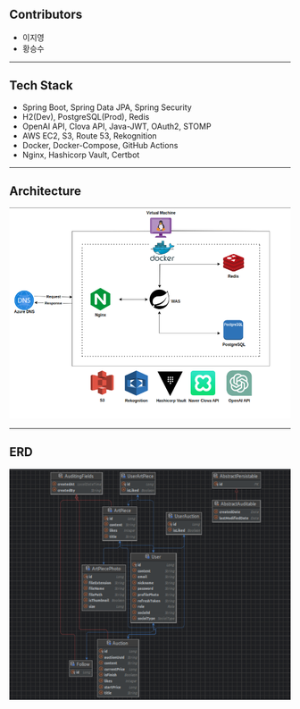 ## Contributors
- 이지영
- 황승수

<hr/>

## Tech Stack
- Spring Boot, Spring Data JPA, Spring Security
- H2(Dev), PostgreSQL(Prod), Redis
- OpenAI API, Clova API, Java-JWT, OAuth2, STOMP
- AWS EC2, S3, Route 53, Rekognition
- Docker, Docker-Compose, GitHub Actions
- Nginx, Hashicorp Vault, Certbot

<hr/>

## Architecture
![](document/artfolio-server-architecture.png)

<hr/>

## ERD
![](document/artfolio_erd.png)